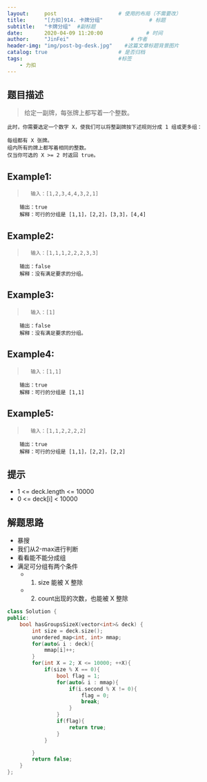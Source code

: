 ```yaml
---
layout:     post                    # 使用的布局（不需要改） 
title:      "[力扣]914. 卡牌分组"               # 标题  
subtitle:   "卡牌分组"  #副标题 
date:       2020-04-09 11:20:00              # 时间 
author:     "JinFei"                    # 作者 
header-img: "img/post-bg-desk.jpg"    #这篇文章标题背景图片 
catalog: true                       # 是否归档 
tags:                               #标签     
    - 力扣
---
```


## 题目描述
>   给定一副牌，每张牌上都写着一个整数。

    此时，你需要选定一个数字 X，使我们可以将整副牌按下述规则分成 1 组或更多组：

    每组都有 X 张牌。
    组内所有的牌上都写着相同的整数。
    仅当你可选的 X >= 2 时返回 true。

## Example1:
 
>       输入：[1,2,3,4,4,3,2,1]
        输出：true
        解释：可行的分组是 [1,1]，[2,2]，[3,3]，[4,4]

## Example2:
 
>       输入：[1,1,1,2,2,2,3,3]
        输出：false
        解释：没有满足要求的分组。

## Example3:
 
>       输入：[1]
        输出：false
        解释：没有满足要求的分组。

## Example4:
 
>       输入：[1,1]
        输出：true
        解释：可行的分组是 [1,1]

## Example5:
 
>       输入：[1,1,2,2,2,2]
        输出：true
        解释：可行的分组是 [1,1]，[2,2]，[2,2]

## 提示
- 1 <= deck.length <= 10000
- 0 <= deck[i] < 10000

## 解题思路
- 暴搜
- 我们从2-max进行判断
- 看看能不能分成组
- 满足可分组有两个条件
  - 1. size 能被 X 整除
  - 2. count出现的次数，也能被 X 整除

```C++
class Solution {
public:
    bool hasGroupsSizeX(vector<int>& deck) {
        int size = deck.size();
        unordered_map<int, int> mmap;
        for(auto& i : deck){
            mmap[i]++;
        }
        for(int X = 2; X <= 10000; ++X){
            if(size % X == 0){
                bool flag = 1;
                for(auto& i : mmap){
                    if(i.second % X != 0){
                        flag = 0;
                        break;
                    }
                }
                if(flag){
                    return true;
                }
            }

        }
        return false;
    }
};
```
